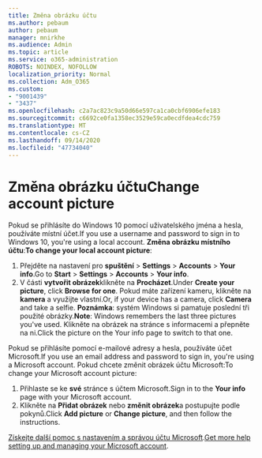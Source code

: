 ```yaml
---
title: Změna obrázku účtu
ms.author: pebaum
author: pebaum
manager: mnirkhe
ms.audience: Admin
ms.topic: article
ms.service: o365-administration
ROBOTS: NOINDEX, NOFOLLOW
localization_priority: Normal
ms.collection: Adm_O365
ms.custom:
- "9001439"
- "3437"
ms.openlocfilehash: c2a7ac823c9a50d66e597ca1ca0cbf6906efe183
ms.sourcegitcommit: c6692ce0fa1358ec3529e59ca0ecdfdea4cdc759
ms.translationtype: MT
ms.contentlocale: cs-CZ
ms.lasthandoff: 09/14/2020
ms.locfileid: "47734040"
---
```

# <a name="change-account-picture"></a><span data-ttu-id="8cffe-102">Změna obrázku účtu</span><span class="sxs-lookup"><span data-stu-id="8cffe-102">Change account picture</span></span>

<span data-ttu-id="8cffe-103">Pokud se přihlásíte do Windows 10 pomocí uživatelského jména a hesla, používáte místní účet.</span><span class="sxs-lookup"><span data-stu-id="8cffe-103">If you use a username and password to sign in to Windows 10, you're using a local account.</span></span> <span data-ttu-id="8cffe-104">**Změna obrázku místního účtu**:</span><span class="sxs-lookup"><span data-stu-id="8cffe-104">**To change your local account picture**:</span></span>

1. <span data-ttu-id="8cffe-105">Přejděte na nastavení pro **spuštění**  >  **Settings**  >  **Accounts**  >  **Your info**.</span><span class="sxs-lookup"><span data-stu-id="8cffe-105">Go to **Start** > **Settings** > **Accounts** > **Your info**.</span></span>
2. <span data-ttu-id="8cffe-106">V části **vytvořit obrázek**klikněte na **Procházet**.</span><span class="sxs-lookup"><span data-stu-id="8cffe-106">Under **Create your picture**, click **Browse for one**.</span></span> <span data-ttu-id="8cffe-107">Pokud máte zařízení kameru, klikněte na **kamera** a využijte vlastní.</span><span class="sxs-lookup"><span data-stu-id="8cffe-107">Or, if your device has a camera, click **Camera** and take a selfie.</span></span> 
    <span data-ttu-id="8cffe-108">**Poznámka**: systém Windows si pamatuje poslední tři použité obrázky.</span><span class="sxs-lookup"><span data-stu-id="8cffe-108">**Note**: Windows remembers the last three pictures you've used.</span></span> <span data-ttu-id="8cffe-109">Klikněte na obrázek na stránce s informacemi a přepněte na ni.</span><span class="sxs-lookup"><span data-stu-id="8cffe-109">Click the picture on the Your info page to switch to that one.</span></span>

<span data-ttu-id="8cffe-110">Pokud se přihlásíte pomocí e-mailové adresy a hesla, používáte účet Microsoft.</span><span class="sxs-lookup"><span data-stu-id="8cffe-110">If you use an email address and password to sign in, you're using a Microsoft account.</span></span> <span data-ttu-id="8cffe-111">Pokud chcete změnit obrázek účtu Microsoft:</span><span class="sxs-lookup"><span data-stu-id="8cffe-111">To change your Microsoft account picture:</span></span>

1. <span data-ttu-id="8cffe-112">Přihlaste se ke **své** stránce s účtem Microsoft.</span><span class="sxs-lookup"><span data-stu-id="8cffe-112">Sign in to the **Your info** page with your Microsoft account.</span></span>
2. <span data-ttu-id="8cffe-113">Klikněte na **Přidat obrázek** nebo **změnit obrázek**a postupujte podle pokynů.</span><span class="sxs-lookup"><span data-stu-id="8cffe-113">Click **Add picture** or **Change picture**, and then follow the instructions.</span></span>

<span data-ttu-id="8cffe-114">[Získejte další pomoc s nastavením a správou účtu Microsoft](https://support.microsoft.com/products/microsoft-account?category=manage-account).</span><span class="sxs-lookup"><span data-stu-id="8cffe-114">[Get more help setting up and managing your Microsoft account](https://support.microsoft.com/products/microsoft-account?category=manage-account).</span></span>
